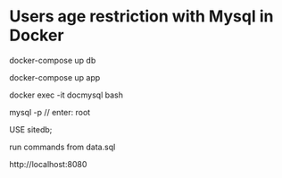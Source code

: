 # Users age restriction with Mysql in Docker

docker-compose up db

docker-compose up app

docker exec -it docmysql bash

mysql -p    // enter: root

USE sitedb;

run commands from data.sql

http://localhost:8080
